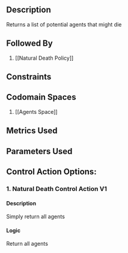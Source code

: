 ## Description

Returns a list of potential agents that might die
## Followed By
1. [[Natural Death Policy]]

## Constraints
## Codomain Spaces
1. [[Agents Space]]

## Metrics Used

## Parameters Used

## Control Action Options:
### 1. Natural Death Control Action V1
#### Description
Simply return all agents
#### Logic
Return all agents

